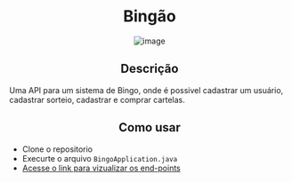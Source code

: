 <h1 align=center>Bingão</h1>

<div align=center>

![image](https://github.com/SaulCBatista/Bingo/assets/129624512/582b44ff-292b-4196-b79c-a0574b7d9cd6)

</div>

<h2 align=center>Descrição</h2>
<p>Uma API para um sistema de Bingo, onde é possivel cadastrar um usuário, cadastrar sorteio, cadastrar e comprar cartelas.</p>

<h2 align=center>Como usar</h2>

- Clone o repositorio
- Execurte o arquivo `BingoApplication.java`
- <a href=http://localhost:8080/swagger-ui.html>Acesse o link para vizualizar os end-points<a>
